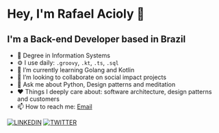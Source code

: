 # Hey, I'm Rafael Acioly 👋
## I'm a Back-end Developer based in Brazil

- :book: Degree in Information Systems
- ⚙️ I use daily: `.groovy`, `.kt`, `.ts`, `.sql`
- 🌱 I’m currently learning Golang and Kotlin
- 👯 I’m looking to collaborate on social impact projects
- 💬 Ask me about Python, Design patterns and meditation
- :heart: Things I deeply care about: software architecture, design patterns and customers
- 📫 How to reach me: [Email](aciolyr@gmail.com)

[![LINKEDIN](https://img.shields.io/badge/Linkedin-black?style=for-the-badge&logo=linkedin)](https://www.linkedin.com/in/rafaelacioly/)
[![TWITTER](https://img.shields.io/badge/Twitter-black?style=for-the-badge&logo=twitter)](https://twitter.com/r_acioly)
